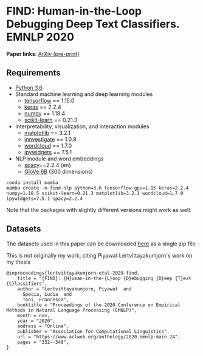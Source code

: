 # FIND: Human-in-the-Loop Debugging Deep Text Classifiers. EMNLP 2020

**Paper links**: [ArXiv (pre-print)](https://arxiv.org/abs/2010.04987)

## Requirements
- [Python 3.6](https://www.python.org/downloads/release/python-360/)
- Standard machine learning and deep learning modules
	- [tensorflow](https://www.tensorflow.org/) == 1.15.0
	- [keras](https://keras.io/) == 2.2.4
	- [numpy](https://numpy.org/) == 1.18.4
	- [scikit-learn](https://scikit-learn.org/stable/) == 0.21.3
- Interpretability, visualization, and interaction modules
	- [matplotlib](https://matplotlib.org/) == 3.2.1
	- [innvestigate](https://github.com/albermax/innvestigate) == 1.0.8
	- [wordcloud](https://github.com/amueller/word_cloud) == 1.7.0
	- [ipywidgets](https://github.com/jupyter-widgets/ipywidgets) == 7.5.1
- NLP module and word embeddings
	- [spacy](https://spacy.io/)==2.2.4 (en)
	- [GloVe.6B](http://nlp.stanford.edu/data/glove.6B.zip) (300 dimensions)

```commandline
conda install mamba
mamba create -n find-nlp python=3.6 tensorflow-gpu=1.15 keras=2.2.4 numpy=1.18.5 scikit-learn=0.21.3 matplotlib=3.2.1 wordcloud=1.7.0 ipywidgets=7.5.1 spacy=2.2.4
```

Note that the packages with slightly different versions might work as well.

## Datasets
The datasets used in this paper can be downloaded [here](https://drive.google.com/file/d/1yKgNqbli_loWakg0NpZkmfi3jBj_N7FK/view?usp=sharing) as a single zip file.


This is not originally my work, citing Piyawat Lertvittayakumjorn's work on my thesis 
```
@inproceedings{lertvittayakumjorn-etal-2020-find,
    title = "{FIND}: {H}uman-in-the-{L}oop {D}ebugging {D}eep {T}ext {C}lassifiers",
    author = "Lertvittayakumjorn, Piyawat  and
      Specia, Lucia  and
      Toni, Francesca",
    booktitle = "Proceedings of the 2020 Conference on Empirical Methods in Natural Language Processing (EMNLP)",
    month = nov,
    year = "2020",
    address = "Online",
    publisher = "Association for Computational Linguistics",
    url = "https://www.aclweb.org/anthology/2020.emnlp-main.24",
    pages = "332--348",
}
```
	
